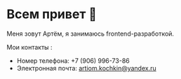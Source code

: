# Всем привет 👋

Меня зовут Артём, я занимаюсь frontend-разработкой.

Мои контакты :
- Номер телефона: +7 (906) 996-73-86
- Электронная почта: artiom.kochkin@yandex.ru
